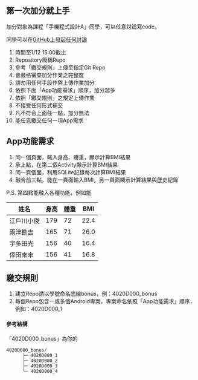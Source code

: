 ## 第一次加分就上手

加分對象為課程「手機程式設計A」同學，可以任意討論寫code。

同學可以在[GitHub上發起任何討論](https://github.com/androidksu/SQLite/issues)

1. 時間至1/12 15:00截止
2. Repository簡稱Repo
3. 參考「繳交規則」上傳至指定Git Repo
4. 會嚴格審查加分作業之完整度
5. 請勿用任何手段作弊上傳作業加分
6. 依照下面「App功能需求」順序，加分越多
7. 依照「繳交規則」之規定上傳作業
8. 不接受任何形式補交
9. 凡不符合上面任一點，加分無法
10. 能任意繳交任何一項App需求


## App功能需求

1. 同一個頁面，輸入身高、體重，顯示計算BMI結果
2. 承上點，在第二個Activity顯示計算BMI結果
3. 同一頁個面，利用SQLite記錄每次計算BMI結果
4. 融合前三點，能在一頁面輸入BMI，另一頁面顯示計算結果與歷史紀錄

P.S. 第四點能融入各種功能，例如能

| 姓名 | 身高 | 體重 | BMI |
| --- | --- | ---- | ---- |
| 江戶川小俊 | 179  | 72 | 22.4 |
| 兩津勘吉  | 165 | 71 | 26.0 |
| 宇多田光  | 156 | 40 | 16.4 |
| 倖田來未  | 156 | 41 | 16.8 |

## 繳交規則

1. 建立Repo請以學號命名底線bonus，例：4020D000_bonus
2. 每個Repo包含一或多個Android專案，專案命名依照「App功能需求」順序，例如：4020D000_1


#### 參考結構

「4020D000_bonus」為你的

```
4020D000_bonus/
      ├─ 4020D000_1
      ├─ 4020D000_2
      ├─ 4020D000_3
      └─ 4020D000_4
```


